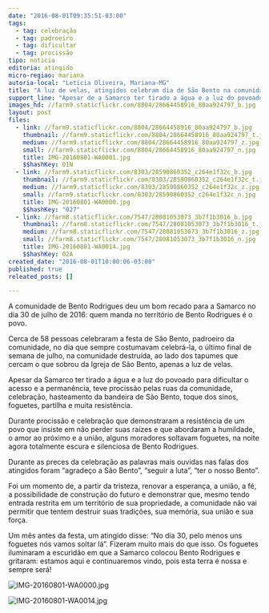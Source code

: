 ```yaml
---
date: "2016-08-01T09:35:51-03:00"
tags:
  - tag: celebração
  - tag: padroeiro
  - tag: dificultar
  - tag: procissão
tipo: noticia
editoria: atingido
micro-regiao: mariana
autoria-local: "Letícia Oliveira, Mariana-MG"
title: "A luz de velas, atingidos celebram dia de São Bento na comunidade destruída\n"
support_line: "Apesar de a Samarco ter tirado a água e a luz do povoado para dificultar o acesso e a permanência, teve procissão pelas ruas da comunidade."
images_hd: //farm9.staticflickr.com/8804/28664458916_80aa924797_b.jpg
layout: post
files:
  - link: //farm9.staticflickr.com/8804/28664458916_80aa924797_b.jpg
    thumbnail: //farm9.staticflickr.com/8804/28664458916_80aa924797_t.jpg
    medium: //farm9.staticflickr.com/8804/28664458916_80aa924797_z.jpg
    small: //farm9.staticflickr.com/8804/28664458916_80aa924797_n.jpg
    title: IMG-20160801-WA0001.jpg
    $$hashKey: 01N
  - link: //farm9.staticflickr.com/8303/28590860352_c264e1f32c_b.jpg
    thumbnail: //farm9.staticflickr.com/8303/28590860352_c264e1f32c_t.jpg
    medium: //farm9.staticflickr.com/8303/28590860352_c264e1f32c_z.jpg
    small: //farm9.staticflickr.com/8303/28590860352_c264e1f32c_n.jpg
    title: IMG-20160801-WA0000.jpg
    $$hashKey: "027"
  - link: //farm8.staticflickr.com/7547/28081053073_3b7f1b3016_b.jpg
    thumbnail: //farm8.staticflickr.com/7547/28081053073_3b7f1b3016_t.jpg
    medium: //farm8.staticflickr.com/7547/28081053073_3b7f1b3016_z.jpg
    small: //farm8.staticflickr.com/7547/28081053073_3b7f1b3016_n.jpg
    title: IMG-20160801-WA0014.jpg
    $$hashKey: 02A
created_date: "2016-08-01T10:00:06-03:00"
published: true
releated_posts: []

---
```

<p>A comunidade de Bento Rodrigues deu um bom recado para a Samarco no dia 30 de julho de 2016: quem manda no territ&oacute;rio de Bento Rodrigues &eacute; o povo.&nbsp;</p>

<p>Cerca de 58 pessoas celebraram a festa de S&atilde;o Bento, padroeiro da comunidade, no dia que sempre costumavam celebr&aacute;-la, o &uacute;ltimo final de semana de julho, na comunidade destru&iacute;da, ao lado dos tapumes que cercam o que sobrou da Igreja de S&atilde;o Bento, apenas a luz de velas.</p>

<p>Apesar da Samarco ter tirado a &aacute;gua e a luz do povoado para dificultar o acesso e a perman&ecirc;ncia, teve prociss&atilde;o pelas ruas da comunidade, celebra&ccedil;&atilde;o, hasteamento da bandeira de S&atilde;o Bento, toque dos sinos, foguetes, partilha e muita resist&ecirc;ncia.</p>

<p>Durante prociss&atilde;o e celebra&ccedil;&atilde;o que demonstraram a resist&ecirc;ncia de um povo que insiste em n&atilde;o perder suas ra&iacute;zes e que abordaram a humildade, o amor ao pr&oacute;ximo e a uni&atilde;o, alguns moradores soltavam foguetes, na noite agora totalmente escura e silenciosa de Bento Rodrigues.</p>

<p>Durante as preces da celebra&ccedil;&atilde;o as palavras mais ouvidas nas falas dos atingidos foram &ldquo;agrade&ccedil;o a S&atilde;o Bento&rdquo;, &ldquo;seguir a luta&rdquo;, &ldquo;ter o nosso Bento&rdquo;.</p>

<p>Foi um momento de, a partir da tristeza, renovar a esperan&ccedil;a, a uni&atilde;o, a f&eacute;, a possibilidade de constru&ccedil;&atilde;o do futuro e demonstrar que, mesmo tendo entrada restrita em um territ&oacute;rio de sua propriedade, a comunidade n&atilde;o vai permitir que tentem destruir suas tradi&ccedil;&otilde;es, sua mem&oacute;ria, sua uni&atilde;o e sua for&ccedil;a.</p>

<p>Um m&ecirc;s antes da festa, um atingido disse: &ldquo;No dia 30, pelo menos uns foguetes n&oacute;s vamos soltar l&aacute;&rdquo;. Fizeram muito mais do que isso. Os foguetes iluminaram a escurid&atilde;o em que a Samarco colocou Bento Rodrigues e gritaram: estamos aqui e continuaremos vindo, pois esta terra &eacute; nossa e sempre ser&aacute;!</p>

<p><img alt="IMG-20160801-WA0000.jpg" src="//farm9.staticflickr.com/8303/28590860352_c264e1f32c_b.jpg" /></p>

<p><img alt="IMG-20160801-WA0014.jpg" src="//farm8.staticflickr.com/7547/28081053073_3b7f1b3016_b.jpg" /></p>
